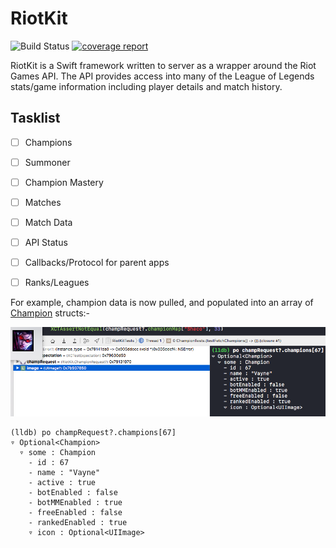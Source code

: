 # RiotKit

![Build Status](https://git.hexplo.it/RiotKit/RiotKit/badges/develop/build.svg) [![coverage report](https://git.hexplo.it/RiotKit/RiotKit/badges/develop/coverage.svg)](https://git.hexplo.it/RiotKit/RiotKit/commits/develop)

RiotKit is a Swift framework written to server as a wrapper around the Riot Games API.
The API provides access into many of the League of Legends stats/game information including player details and match history.

## Tasklist 

- [ ] Champions
- [ ] Summoner
- [ ] Champion Mastery
- [ ] Matches
- [ ] Match Data
- [ ] API Status
- [ ] Callbacks/Protocol for parent apps
- [ ] Ranks/Leagues


For example, champion data is now pulled, and populated into an array of [Champion](RiotKit/RiotKit/Champion.swift) structs:-


![Champion Struct Example](Screenshots/ChampionStruct.png)

```
(lldb) po champRequest?.champions[67]
▿ Optional<Champion>
  ▿ some : Champion
    - id : 67
    - name : "Vayne"
    - active : true
    - botEnabled : false
    - botMMEnabled : true
    - freeEnabled : false
    - rankedEnabled : true
    ▿ icon : Optional<UIImage>
```
